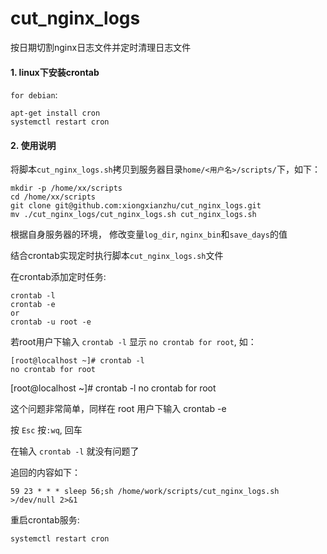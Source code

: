 # cut_nginx_logs

按日期切割nginx日志文件并定时清理日志文件

#### 1. linux下安装crontab

`for debian`:

```
apt-get install cron
systemctl restart cron
```

#### 2. 使用说明

将脚本`cut_nginx_logs.sh`拷贝到服务器目录`home/<用户名>/scripts/`下，如下：

```
mkdir -p /home/xx/scripts
cd /home/xx/scripts
git clone git@github.com:xiongxianzhu/cut_nginx_logs.git
mv ./cut_nginx_logs/cut_nginx_logs.sh cut_nginx_logs.sh
```

根据自身服务器的环境， 修改变量`log_dir`, `nginx_bin`和`save_days`的值

结合crontab实现定时执行脚本`cut_nginx_logs.sh`文件

在crontab添加定时任务:

```
crontab -l
crontab -e
or
crontab -u root -e
```

若root用户下输入 `crontab -l` 显示 `no crontab for root`, 如：

```
[root@localhost ~]# crontab -l
no crontab for root
```

[root@localhost ~]# crontab -l
no crontab for root

这个问题非常简单，同样在 root 用户下输入 crontab -e

按 `Esc` 按`:wq`, 回车

在输入 `crontab -l` 就没有问题了

追回的内容如下：

```
59 23 * * * sleep 56;sh /home/work/scripts/cut_nginx_logs.sh >/dev/null 2>&1
```

重启crontab服务:

```
systemctl restart cron
```